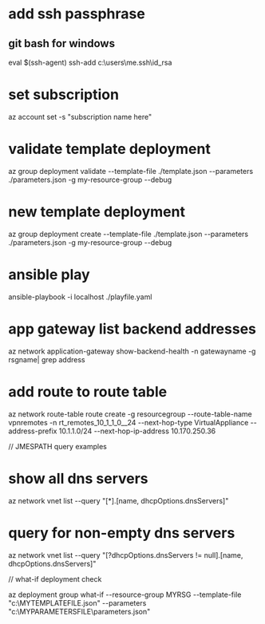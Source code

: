 # add ssh passphrase
## git bash for windows
eval $(ssh-agent)
ssh-add c:\users\me\.ssh\id_rsa

# set subscription
az account set -s "subscription name here"

# validate template deployment
az group deployment validate --template-file ./template.json --parameters ./parameters.json -g my-resource-group --debug 

# new template deployment
az group deployment create --template-file ./template.json --parameters ./parameters.json -g my-resource-group --debug 

# ansible play
ansible-playbook -i localhost ./playfile.yaml

# app gateway list backend addresses
az network application-gateway show-backend-health -n gatewayname -g rsgname| grep address

# add route to route table
az network route-table route create -g resourcegroup --route-table-name vpnremotes -n rt_remotes_10_1_1_0__24 --next-hop-type VirtualAppliance --address-prefix 10.1.1.0/24 --next-hop-ip-address 10.170.250.36

// JMESPATH query examples

# show all dns servers
az network vnet list --query "[*].[name, dhcpOptions.dnsServers]"

# query for non-empty dns servers
az network vnet list --query "[?dhcpOptions.dnsServers != null].[name, dhcpOptions.dnsServers]"

// what-if deployment check

az deployment group what-if --resource-group MYRSG --template-file "c:\MYTEMPLATEFILE.json" --parameters "c:\MYPARAMETERSFILE\parameters.json"